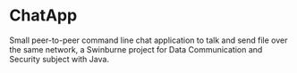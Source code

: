 # ChatApp
Small peer-to-peer command line chat application to talk and send file over the same network, a Swinburne project for Data Communication and Security subject with Java.

